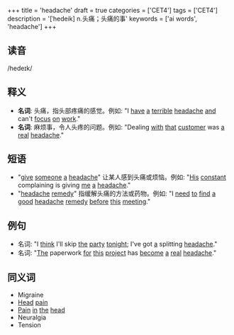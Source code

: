 +++
title = 'headache'
draft = true
categories = ['CET4']
tags = ['CET4']
description = '[ˈhedeik] n.头痛；头痛的事'
keywords = ['ai words', 'headache']
+++

## 读音
/hedeɪk/

## 释义
- **名词**: 头痛，指头部疼痛的感觉。例如: "I [have](/post/have/) [a](/post/a/) [terrible](/post/terrible/) [headache](/post/headache/) [and](/post/and/) can't [focus](/post/focus/) [on](/post/on/) [work](/post/work/)."
- **名词**: 麻烦事，令人头疼的问题。例如: "Dealing [with](/post/with/) [that](/post/that/) [customer](/post/customer/) was [a](/post/a/) [real](/post/real/) [headache](/post/headache/)."

## 短语
- "[give](/post/give/) [someone](/post/someone/) [a](/post/a/) [headache](/post/headache/)" 让某人感到头痛或烦恼。例如: "[His](/post/his/) [constant](/post/constant/) complaining is giving [me](/post/me/) [a](/post/a/) [headache](/post/headache/)."
- "[headache](/post/headache/) [remedy](/post/remedy/)" 指缓解头痛的方法或药物。例如: "I [need](/post/need/) [to](/post/to/) [find](/post/find/) [a](/post/a/) [good](/post/good/) [headache](/post/headache/) [remedy](/post/remedy/) [before](/post/before/) [this](/post/this/) [meeting](/post/meeting/)."

## 例句
- 名词: "I [think](/post/think/) I'll skip [the](/post/the/) [party](/post/party/) [tonight](/post/tonight/); I've got [a](/post/a/) splitting [headache](/post/headache/)."
- 名词: "[The](/post/the/) paperwork [for](/post/for/) [this](/post/this/) [project](/post/project/) has [become](/post/become/) [a](/post/a/) [real](/post/real/) [headache](/post/headache/)."

## 同义词
- Migraine
- [Head](/post/head/) [pain](/post/pain/)
- [Pain](/post/pain/) [in](/post/in/) [the](/post/the/) [head](/post/head/)
- Neuralgia
- Tension
